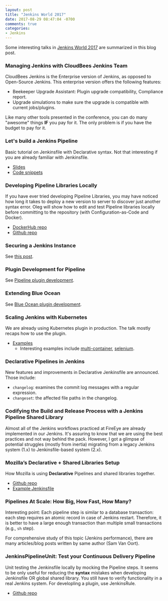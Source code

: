 ```yaml
---
layout: post
title: "Jenkins World 2017"
date: 2017-08-29 08:47:04 -0700
comments: true
categories: 
- Jenkins
---
```


Some interesting talks in [Jenkins World 2017](https://www.cloudbees.com/jenkinsworld/schedule) are summarized in this blog post.

<!--more-->

### Managing Jenkins with CloudBees Jenkins Team

CloudBees Jenkins is the Enterprise version of Jenkins, as opposed to Open-Source Jenkins.
This enterprise version offers the following features:

* Beekeeper Upgrade Assistant: Plugin upgrade compatibility, Compliance report.
* Upgrade simulations to make sure the upgrade is compatible with current jobs/plugins.

Like many other tools presented in the conference, you can do many "awesome" things **IF** you pay for it.
The only problem is if you have the budget to pay for it.

### Let's build a Jenkins Pipeline

Basic tutorial on Jenkinsfile with Declarative syntax.
Not that interesting if you are already familiar with Jenkinsfile.

* [Slides](https://www.slideshare.net/secret/5d85kTqLfjOgdC)
* [Code snippets](https://gist.github.com/ericlong/25fd60f197f6c4c7b8f265af7a351e75)

### Developing Pipeline Libraries Locally

If you have ever tried developing Pipeline Libraries, you may have noticed how long it takes to deploy a new version to server to discover just another syntax error. Oleg will show how to edit and test Pipeline libraries locally before committing to the repository (with Configuration-as-Code and Docker).

* [DockerHub repo](https://hub.docker.com/r/onenashev/demo-jenkins-config-as-code/)
* [Github repo](https://github.com/oleg-nenashev/demo-jenkins-config-as-code)

<!-- Photos:
IMG_1097
IMG_1098
IMG_1099
-->

### Securing a Jenkins Instance

See [this post](/blog/2017/09/05/securing-jenkins-with-nginx/).

<!-- Photos:
IMG_[1100..1107]
-->

### Plugin Development for Pipeline

See [Pipeline plugin development](/blog/2017/08/29/jenkins-plugin-development/).

### Extending Blue Ocean

See [Blue Ocean plugin development](/blog/2017/08/29/jenkins-plugin-development/).

<!-- Photos:
IMG_[1110..1116]
-->

### Scaling Jenkins with Kubernetes

We are already using Kubernetes plugin in production.
The talk mostly recaps how to use the plugin.

* [Examples](https://github.com/jenkinsci/kubernetes-plugin/tree/master/examples)
  * Interesting examples include [multi-container](https://github.com/jenkinsci/kubernetes-plugin/blob/master/examples/multi-container.groovy), [selenium](https://github.com/jenkinsci/kubernetes-plugin/blob/master/examples/selenium.groovy).

<!-- Photos:
IMG_[1117..1121]
-->

### Declarative Pipelines in Jenkins

New features and improvements in Declarative Jenkinsfile are announced.
Those include:

* `changelog`: examines the commit log messages with a regular expression.
* `changeset`: the affected file paths in the changelog.

<!-- Photos:
IMG_[1123..1134]
-->

### Codifying the Build and Release Process with a Jenkins Pipeline Shared Library

Almost all of the Jenkins workflows practiced at FireEye are already implemented in our Jenkins.
It's assuring to know that we are using the best practices and not way behind the pack.
However, I got a glimpse of potential struggles (mostly from inertia) migrating from a legacy Jenkins system (1.x) to Jenkinsfile-based system (2.x).

<!-- Photos:
IMG_[1135..1138]
-->

<!-- Pimp my Blue Ocean
Photos:
IMG_[1139..1144]
-->

### Mozilla’s Declarative + Shared Libraries Setup

How Mozilla is using **Declarative** Pipelines and shared libraries together.

* [Github repo](https://github.com/mozilla/fxtest-jenkins-pipeline)
* [Example Jenkinsfile](https://github.com/mozilla/mozillians-tests/blob/master/Jenkinsfile)

<!-- Photos:
IMG_[1145..1150]
-->

### Pipelines At Scale: How Big, How Fast, How Many?

Interesting point: Each pipeline step is similar to a database transaction: each step requires an atomic record in case of Jenkins restart.
Therefore, it is better to have a large enough transaction than multiple small transactions (e.g., `sh` step).

For comprehensive study of this topic (Jenkins performance), there are many articles/blog posts written by same author (Sam Van Oort).

<!-- Photos:
IMG_[1151..1163]
-->

### JenkinsPipelineUnit: Test your Continuous Delivery Pipeline

Unit testing the Jenkinsfile locally by mocking the Pipeline steps.
It seems to be only useful for reducing the **syntax** mistakes when developing Jenkinsfile OR global shared library.
You still have to verify functionality in a real Jenkins system.
For developling a plugin, use JenkinsRule.

* [Github repo](https://github.com/lesfurets/JenkinsPipelineUnit)

<!-- Photos:
IMG_[1164..1170]
-->